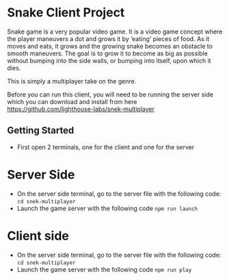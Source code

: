 # Snake Client Project

Snake game is a very popular video game. It is a video game concept where the player maneuvers a dot and grows it by ‘eating’ pieces of food. As it moves and eats, it grows and the growing snake becomes an obstacle to smooth maneuvers. The goal is to grow it to become as big as possible without bumping into the side walls, or bumping into itself, upon which it dies.

This is simply a multiplayer take on the genre.

Before you can run this client, you will need to be running the server side which you can download and install from here https://github.com/lighthouse-labs/snek-multiplayer



## Getting Started

- First open 2 terminals, one for the client and one for the server

# Server Side
- On the server side terminal, go to the server file with the following code: `cd snek-multiplayer`
- Launch the game server with the following code `npm run launch`

# Client side
- On the server side terminal, go to the server file with the following code: `cd snek-multiplayer`
- Launch the game server with the following code `npm run play`